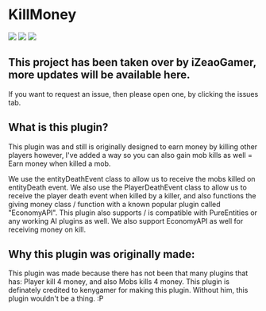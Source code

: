 # KillMoney
![](http://isitmaintained.com/badge/resolution/kenygamer/KillMoney.svg)
![](https://img.shields.io/github/release/kenygamer/KillMoney/all.svg)
![](https://img.shields.io/github/downloads/kenygamer/KillMoney/total.svg)

## This project has been taken over by iZeaoGamer, more updates will be available here.
If you want to request an issue, then please open one, by clicking the issues tab.

## What is this plugin?
This plugin was and still is originally designed to earn money by killing other players however, I've added a way so you can also gain mob kills as well = Earn money when killed a mob.

We use the entityDeathEvent class to allow us to receive the mobs killed on entityDeath event.
We also use the PlayerDeathEvent class to allow us to receive the player death event when killed by a killer, and also functions the giving money class / function with a known popular plugin called "EconomyAPI".
This plugin also supports / is compatible with PureEntities or any working AI plugins as well.
We also support EconomyAPI as well for receiving money on kill.

## Why this plugin was originally made:
This plugin was made because there has not been that many plugins that has: Player kill 4 money, and also Mobs kills 4 money. This plugin is definately credited to kenygamer for making this plugin. Without him, this plugin wouldn't be a thing. :P

